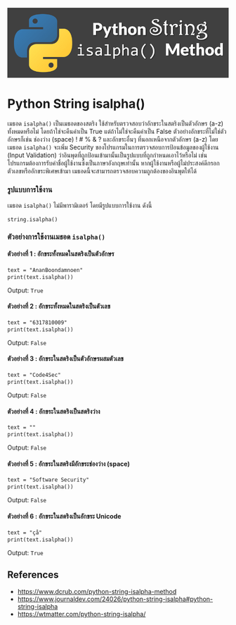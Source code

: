 ![](Image/Code4Sec_Week/python_string_isalpha.png)

# Python String isalpha()

เมธอด `isalpha()` เป็นเมธอดของสตริง ใช้สำหรับตรวจสอบว่าอักขระในสตริงเป็นตัวอักษร (a-z) ทั้งหมดหรือไม่ โดยถ้าใช่จะคืนค่าเป็น True แต่ถ้าไม่ใช่จะคืนค่าเป็น False ตัวอย่างอักขระที่ไม่ใช่ตัวอักษรก็เช่น ช่องว่าง (space) ! # % & ? และอักขระอื่นๆ ที่นอกเหนือจากตัวอักษร (a-z) โดยเมธอด `isalpha()` จะเพิ่ม Security ของโปรแกรมในการตรวจสอบการป้อนข้อมูลของผู้ใช้งาน (Input Validation) ว่าอินพุตที่ถูกป้อนเข้ามานั้นเป็นรูปแบบที่ถูกกำหนดเอาไว้หรือไม่ เช่น โปรแกรมต้องการรับค่าชื่อผู้ใช้งานซึ่งเป็นภาษาอังกฤษเท่านั้น หากผู้ใช้งานหรือผู้ไม่ประสงค์ดีกรอกตัวเลขหรืออักขระพิเศษเข้ามา เมธอดนี้จะสามารถตรวจสอบความถูกต้องของอินพุตให้ได้

### รูปแบบการใช้งาน
เมธอด `isalpha()` ไม่มีพารามิเตอร์ โดยมีรูปแบบการใช้งาน ดังนี้
```
string.isalpha()
```

### ตัวอย่างการใช้งานเมธอด `isalpha()`

#### ตัวอย่างที่ 1 : อักขระทั้งหมดในสตริงเป็นตัวอักษร
```
text = "AnanBoondamnoen"
print(text.isalpha())
```
Output: `True`

#### ตัวอย่างที่ 2 : อักขระทั้งหมดในสตริงเป็นตัวเลข
```
text = "6317810009"
print(text.isalpha())
```
Output: `False`

#### ตัวอย่างที่ 3 : อักขระในสตริงเป็นตัวอักษรผสมตัวเลข
```
text = "Code4Sec"
print(text.isalpha())
```
Output: `False`

#### ตัวอย่างที่ 4 : อักขระในสตริงเป็นสตริงว่าง
```
text = ""
print(text.isalpha())
```
Output: `False`

#### ตัวอย่างที่ 5 : อักขระในสตริงมีอักขระช่องว่าง (space)
```
text = "Software Security"
print(text.isalpha())
```
Output: `False`

#### ตัวอย่างที่ 6 : อักขระในสตริงเป็นอักขระ Unicode
```
text = "çå"
print(text.isalpha())
```
Output: `True`

## References
- https://www.dcrub.com/python-string-isalpha-method
- https://www.journaldev.com/24026/python-string-isalpha#python-string-isalpha
- https://wtmatter.com/python-string-isalpha/